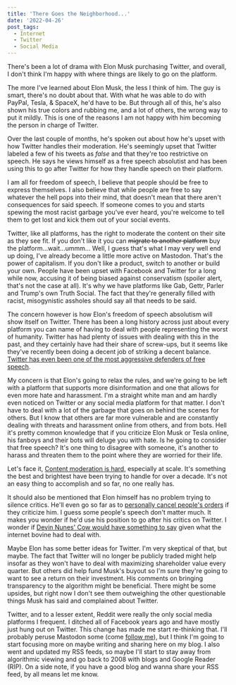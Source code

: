```yaml
---
title: 'There Goes the Neighborhood...'
date: '2022-04-26'
post_tags:
  - Internet
  - Twitter
  - Social Media
---
```


There's been a lot of drama with Elon Musk purchasing Twitter, and overall, I don't think I'm happy with where things are likely to go on the platform.
<!-- excerpt -->

The more I've learned about Elon Musk, the less I think of him. The guy is smart, there's no doubt about that. With what he was able to do with PayPal, Tesla, & SpaceX, he'd have to be. But through all of this, he's also shown his true colors and rubbing me, and a lot of others, the wrong way to put it mildly. This is one of the reasons I am not happy with him becoming the person in charge of Twitter.

Over the last couple of months, he's spoken out about how he's upset with how Twitter handles their moderation. He's seemingly upset that Twitter labeled a few of his tweets as *false* and that they're too restrictive on speech. He says he views himself as a free speech absolutist and has been using this to go after Twitter for how they handle speech on their platform.

I am all for freedom of speech, I believe that people should be free to express themselves. I also believe that while people are free to say whatever the hell pops into their mind, that doesn't mean that there aren't consequences for said speech. If someone comes to you and starts spewing the most racist garbage you've ever heard, you're welcome to tell them to get lost and kick them out of your social events.

Twitter, like all platforms, has the right to moderate the content on their site as they see fit. If you don't like it you can ~~migrate to another platform~~ buy the platform...wait...ummm... Well, I guess that's what I may very well end up doing, I've already become a little more active on Mastodon. That's the power of capitalism. If you don't like a product, switch to another or build your own. People have been upset with Facebook and Twitter for a long while now, accusing it of being biased against conservatism (spoiler alert, that's not the case at all). It's why we have platforms like Gab, Gettr, Parler and Trump's own Truth Social. The fact that they're generally filled with racist, misogynistic assholes should say all that needs to be said.

The concern however is how Elon's freedom of speech absolutism will show itself on Twitter. There has been a long history across just about every platform you can name of having to deal with people representing the worst of humanity. Twitter has had plenty of issues with dealing with this in the past, and they certainly have had their share of screw-ups, but it seems like they've recently been doing a decent job of striking a decent balance. <a href="https://www.techdirt.com/2022/04/26/twitters-legal-team-has-been-an-aggressive-defender-of-free-speech-will-that-continue-under-musk/" target="_blank" rel="noreferrer nofollow">Twitter has even been one of the most aggressive defenders of free speech</a>.

My concern is that Elon's going to relax the rules, and we're going to be left with a platform that supports more disinformation and one that allows for even more hate and harassment. I'm a straight white man and am hardly even noticed on Twitter or any social media platform for that matter. I don't have to deal with a lot of the garbage that goes on behind the scenes for others. But I know that others are far more vulnerable and are constantly dealing with threats and harassment online from others, and from bots. Hell it's pretty common knowledge that if you criticize Elon Musk or Tesla online, his fanboys and their bots will deluge you with hate. Is he going to consider that free speech? It's one thing to disagree with someone, it's another to harass and threaten them to the point where they are worried for their life.

Let's face it, <a href="https://www.techdirt.com/2019/11/20/masnicks-impossibility-theorem-content-moderation-scale-is-impossible-to-do-well/" target="_blank" rel="noreferrer nofollow">Content moderation is hard</a>, especially at scale. It's something the best and brightest have been trying to handle for over a decade. It's not an easy thing to accomplish and so far, no one really has.

It should also be mentioned that Elon himself has no problem trying to silence critics. He'll even go so far as to  <a href="https://www.theguardian.com/technology/2016/feb/03/elon-musk-blogger-tesla-motors-model-x" target="_blank" rel="noreferrer nofollow">personally cancel people's orders</a> if they criticize him. I guess some people's speech don't matter much. It makes you wonder if he'd use his position to go after his critics on Twitter. I wonder if <a href="https://www.techdirt.com/2019/03/19/rep-devin-nunes-sues-internet-cow-saying-mean-things-about-him-online/" target="_blank" rel="noreferrer nofollow">Devin Nunes' Cow would have something to say</a> given what the internet bovine had to deal with.

Maybe Elon has some better ideas for Twitter. I'm very skeptical of that, but maybe. The fact that Twitter will no longer be publicly traded might help insofar as they won't have to deal with maximizing shareholder value every quarter. But others did help fund Musk's buyout so I'm sure they're going to want to see a return on their investment. His comments on bringing transparency to the algorithm might be beneficial. There might be some upsides, but right now I don't see them outweighing the other questionable things Musk has said and complained about Twitter.

Twitter, and to a lesser extent, Reddit were really the only social media platforms I frequent. I ditched all of Facebook years ago and have mostly just hung out on Twitter. This change has made me start re-thinking that. I'll probably peruse Mastodon some (come <a href="https://mastodon.social/web/@kpwags" target="_blank" rel="noreferrer nofollow">follow me</a>), but I think I'm going to start focusing more on maybe writing and sharing here on my blog. I also went and updated my RSS feeds, so maybe I'll start to stay away from algorithmic viewing and go back to 2008 with blogs and Google Reader (RIP). On a side note, if you have a good blog and wanna share your RSS feed, by all means let me know.